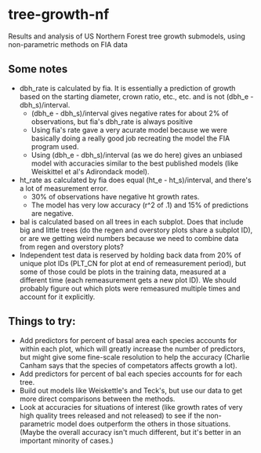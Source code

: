 # tree-growth-nf
Results and analysis of US Northern Forest tree growth submodels, using non-parametric methods on FIA data

## Some notes
- dbh_rate is calculated by fia. It is essentially a prediction of growth based on the starting diameter, crown ratio, etc., etc. and is not (dbh_e - dbh_s)/interval.
  - (dbh_e - dbh_s)/interval gives negative rates for about 2% of observations, but fia's dbh_rate is always positive
  - Using fia's rate gave a very acurate model because we were basically doing a really good job recreating the model the FIA program used.
  - Using (dbh_e - dbh_s)/interval (as we do here) gives an unbiased model with accuracies similar to the best published models (like Weiskittel  et al's Adirondack model).
- ht_rate as calculated by fia does equal (ht_e - ht_s)/interval, and there's a lot of measurement error.
  - 30% of observations have negative ht growth rates.
  - The model has very low accuracy (r^2 of .1) and 15% of predictions are negative.
- bal is calculated based on all trees in each subplot. Does that include big and little trees (do the regen and overstory plots share a subplot ID), or are we getting weird numbers because we need to combine data from regen and overstory plots?
- Independent test data is reserved by holding back data from 20% of unique plot IDs (PLT_CN for plot at end of remeasurement period), but some of those could be plots in the training data, measured at a different time (each remeasurement gets a new plot ID). We should probably figure out which plots were remeasured multiple times and account for it explicitly. 

## Things to try:
- Add predictors for percent of basal area each species accounts for within each plot, which will greatly increase the number of predictors, but might give some fine-scale resolution to help the accuracy (Charlie Canham says that the species of competators affects growth a lot).
- Add predictors for percent of bal each species accounts for for each tree.
- Build out models like Weiskettle's and Teck's, but use our data to get more direct comparisons between the methods.
- Look at accuracies for situations of interest (like growth rates of very high quality trees released and not released) to see if the non-parametric model does outperform the others in those situations. (Maybe the overall accuracy isn't much different, but it's better in an important minority of cases.)
